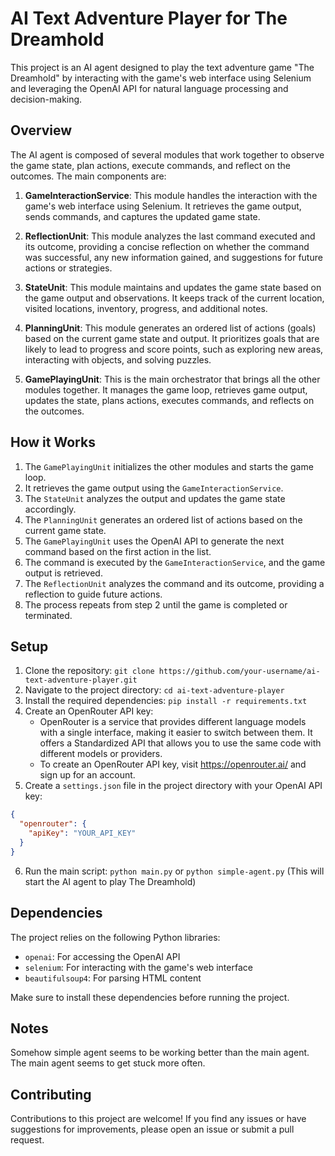 # AI Text Adventure Player for The Dreamhold

This project is an AI agent designed to play the text adventure game "The Dreamhold" by interacting with the game's web interface using Selenium and leveraging the OpenAI API for natural language processing and decision-making.

## Overview

The AI agent is composed of several modules that work together to observe the game state, plan actions, execute commands, and reflect on the outcomes. The main components are:

1. **GameInteractionService**: This module handles the interaction with the game's web interface using Selenium. It retrieves the game output, sends commands, and captures the updated game state.

2. **ReflectionUnit**: This module analyzes the last command executed and its outcome, providing a concise reflection on whether the command was successful, any new information gained, and suggestions for future actions or strategies.

3. **StateUnit**: This module maintains and updates the game state based on the game output and observations. It keeps track of the current location, visited locations, inventory, progress, and additional notes.

4. **PlanningUnit**: This module generates an ordered list of actions (goals) based on the current game state and output. It prioritizes goals that are likely to lead to progress and score points, such as exploring new areas, interacting with objects, and solving puzzles.

5. **GamePlayingUnit**: This is the main orchestrator that brings all the other modules together. It manages the game loop, retrieves game output, updates the state, plans actions, executes commands, and reflects on the outcomes.

## How it Works

1. The `GamePlayingUnit` initializes the other modules and starts the game loop.
2. It retrieves the game output using the `GameInteractionService`.
3. The `StateUnit` analyzes the output and updates the game state accordingly.
4. The `PlanningUnit` generates an ordered list of actions based on the current game state.
5. The `GamePlayingUnit` uses the OpenAI API to generate the next command based on the first action in the list.
6. The command is executed by the `GameInteractionService`, and the game output is retrieved.
7. The `ReflectionUnit` analyzes the command and its outcome, providing a reflection to guide future actions.
8. The process repeats from step 2 until the game is completed or terminated.

## Setup

1. Clone the repository: `git clone https://github.com/your-username/ai-text-adventure-player.git`
2. Navigate to the project directory: `cd ai-text-adventure-player`
3. Install the required dependencies: `pip install -r requirements.txt`
4. Create an OpenRouter API key:
   - OpenRouter is a service that provides different language models with a single interface, making it easier to switch between them. It offers a Standardized API that allows you to use the same code with different models or providers.
   - To create an OpenRouter API key, visit https://openrouter.ai/ and sign up for an account.
5. Create a `settings.json` file in the project directory with your OpenAI API key:

```json
{
  "openrouter": {
    "apiKey": "YOUR_API_KEY"
  }
}
```

6. Run the main script: `python main.py` or `python simple-agent.py` (This will start the AI agent to play The Dreamhold)

## Dependencies

The project relies on the following Python libraries:

- `openai`: For accessing the OpenAI API
- `selenium`: For interacting with the game's web interface
- `beautifulsoup4`: For parsing HTML content

Make sure to install these dependencies before running the project.

## Notes

Somehow simple agent seems to be working better than the main agent. The main agent seems to get stuck more often.

## Contributing

Contributions to this project are welcome! If you find any issues or have suggestions for improvements, please open an issue or submit a pull request.